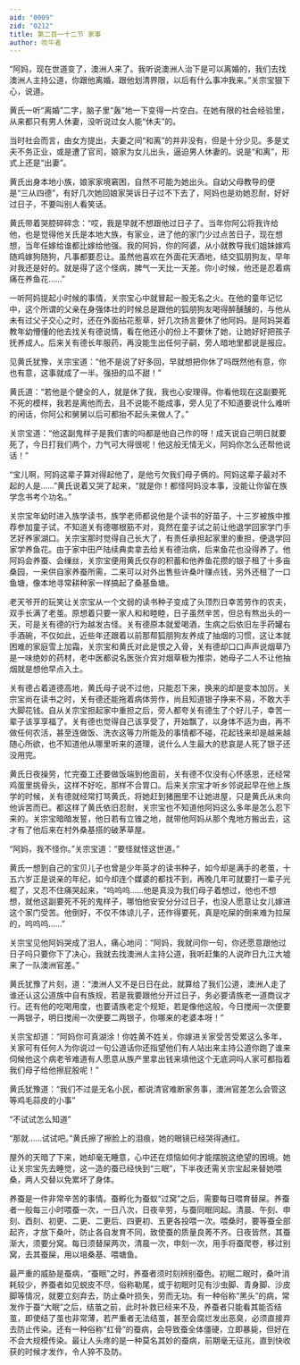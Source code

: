 ```yaml
---
aid: "0009"
zid: "0212"
title: 第二百一十二节 家事
author: 吹牛者
---
```


“阿妈，现在世道变了，澳洲人来了。我听说澳洲人治下是可以离婚的，我们去找澳洲人主持公道，你跟他离婚，跟他划清界限，以后有什么事冲我来。”关宗宝狠下心，说道。

黄氏一听“离婚”二字，脑子里“轰”地一下变得一片空白。在她有限的社会经验里，从来都只有男人休妻，没听说过女人能“休夫”的。

当时社会而言，由女方提出，夫妻之间“和离”的并非没有，但是十分少见。多是丈夫不务正业，或是遭了官司，娘家为女儿出头，逼迫男人休妻的。说是“和离”，形式上还是“出妻”。

黄氏出身本地小族，娘家家境窘困，自然不可能为她出头。自幼父母教导的便是“三从四德”，有好几次她回娘家哭诉日子过不下去了，阿妈也是劝她忍耐，好好过日子，不要叫别人看笑话。

黄氏带着哭腔碎碎念：“哎，我是早就不想跟他过日子了。当年你阿公将我许给他，也是觉得他关氏是本地大族，有家业，进了他的家门少过点苦日子，现在想想，当年任嫁给谁都比嫁给他强。我的阿妈，你的阿婆，从小就教导我们姐妹嫁鸡随鸡嫁狗随狗，凡事都要忍让。虽然他喜欢在外面花天酒地，结交狐朋狗友，早年对我还是好的。就是得了这个怪病，脾气一天比一天差。你小时候，他还是忍着病痛在养鱼花……”

一听阿妈提起小时候的事情，关宗宝心中就冒起一股无名之火。在他的童年记忆中，这个所谓的父亲在身强体壮的时候总是跟他的狐朋狗友喝得醉醺醺的，与他从未有过父子交心之时，还在外面拈花惹草，好几次扬言要休了他阿妈。是阿妈哭着教年幼懵懂的他去找关有德说情，看在他还小的份上不要休了她，让她好好把孩子抚养成人。后来关有德长年服药，再没能生出任何子嗣，旁人暗地里都说是报应。

见黄氏犹豫，关宗宝道：“他不是说了好多回，早就想把你休了吗既然他有意，你也有意，这事就成了一半。强扭的瓜不甜！”

黄氏道：“若他是个健全的人，就是休了我，我也心安理得。你看他现在这副要死不死的模样，我若是离他而去，且不说能不能成事，旁人见了不知道要说什么难听的闲话，你阿公和舅舅以后可都抬不起头来做人了。”

关宗宝道：“他这副鬼样子是我们害的吗都是他自己作的呀！成天说自己明日就要死了，今日打我们两个，力气可大得很呢！他这般无情无义，阿妈你怎么还帮他说话！”

“宝儿啊，阿妈这辈子算对得起他了，是他亏欠我们母子俩的。阿妈这辈子最对不起的人是……”黄氏说着又哭了起来，“就是你！都怪阿妈没本事，没能让你留在族学念书考个功名。”

关宗宝年幼时进入族学读书，族学老师都说他是个读书的好苗子，十三岁被族中推荐参加童子试，不知道关有德哪根筋不对，竟然在童子试之前让他退学回家学门手艺好养家湖口。关宗宝那时觉得自己长大了，有责任承担起家里的重担，便退学回家学养鱼花。由于家中田产陆续典卖拿去给关有德治病，后来鱼花也没得养了。他阿妈会养蚕、会缫丝，关宗宝便用黄氏仅存的积蓄和他养鱼花攒的银子租了十多亩桑园，一来供自家养蚕所需，二来可以对外出售些许桑叶赚点钱，另外还租了一口鱼塘，像本地寻常耕种家一样搞起了桑基鱼塘。

老天爷开的玩笑让关宗宝从一个文弱的读书种子变成了头顶烈日幸苦劳作的农夫，双手长满了老茧。原想着只要一家人和和睦睦，日子虽然辛苦，但总有熬出头的一天，可是关有德的行为越发古怪。关有德原本就爱喝酒，生病之后依旧左手药罐右手酒碗，不仅如此，近些年还跟着以前那帮狐朋狗友养成了抽烟的习惯，这让本就困难的家庭雪上加霜，关宗宝和黄氏对此是恨之入骨，关有德却口口声声说烟草乃是一味绝妙的药材，老中医都说名医张介宾对烟草极为推崇，她母子二人不让他抽烟就是想他早点入土。

关有德占着道德高地，黄氏母子说不过他，只能忍下来，换来的却是变本加厉。关宗宝尚在读书之时，关有德还能拖着病体劳作，尚且知道银子挣来不易，不敢大手大脚花钱。自从关宗宝担起家中重担之后，旁人都夸关有德生了个好儿子，幸苦一辈子该享享福了。关有德也觉得自己该享受了，开始飘了，以身体不适为由，再不做任何农活，甚至连做饭、洗衣这等力所能及的事情都不碰，花起钱来却是越来越随心所欲，也不知道他从哪里听来的道理，说什么人生最大的悲哀是人死了银子还没用完。

黄氏日夜操劳，忙完蚕工还要做饭端到他面前，关有德不仅没有心怀感恩，还经常鸡蛋里挑骨头，这样不好吃，那样不合胃口。后来关宗宝才听乡邻说起早在他上族学的时候，关有德就经常打骂黄氏，将她赶到猪圈里不让她进屋，只是黄氏从未向他诉苦而已。都这样了黄氏依旧忍耐，关宗宝也不知道他阿妈这么多年是怎么忍下来的。关宗宝暗暗发誓，他日若有立锥之地，就带他阿妈从那个鬼地方搬出去，这才有了他后来在村外桑基搭的破茅草屋。



“阿妈，我不怪你。”关宗宝道：“要怪就怪这世道。”

黄氏一想到自己的宝贝儿子也曾是少年英才的读书种子，如今却是满手的老茧，十五六岁正是说亲的年纪，如今却连个媒婆的都找不到，再晚几年可就要打一辈子光棍了，又忍不住痛哭起来，“呜呜呜……他是真没为我们母子着想过，他也不想想，就他这副要死不死的鬼样子，哪怕他安安分分过日子，也没人愿意让女儿嫁进这个家门受苦。他倒好，不仅不体谅儿子，还作得要死，真是吃屎的倒来难为拉屎的，呜呜呜……”

关宗宝见他阿妈哭成了泪人，痛心地问：“阿妈，我就问你一句，你还愿意跟他过日子吗只要你下了决心，我就去找澳洲人主持公道，我听赶集的人说昨日九江大墟来了一队澳洲官差。”

黄氏犹豫了片刻，道：“澳洲人又不是日日在此，就算给了我们公道，澳洲人走了谁还认这公道族中自有族规，若是我要跟他分开过日子，务必要请族老一道商议才行。还有他的吃喝用度，也要请族老定个规矩，若是像他这般，今日搅闹一次便要一两银子，明日搅闹一次便要二两银子，你哪来的老婆本呀！”

关宗宝却道：“阿妈你可真湖涂！你姓黄不姓关，你嫁进关家受苦受累这么多年，关家可有任何人为你说过一句公道话你还指望他们有人站出来主持公道你跑了谁来伺候他这个病老爷难道有人愿意从族产里拿出钱来填他这个无底洞吗人家可都指着我们母子给他擦屁股呢！”

黄氏犹豫道：“我们不过是无名小民，都说清官难断家务事，澳洲官差怎么会管这等鸡毛蒜皮的小事”

“不试试怎么知道”

“那就……试试吧。”黄氏擦了擦脸上的泪痕，她的眼镜已经哭得通红。

屋外的天暗了下来，她却毫无睡意，心中还在烦恼如何才能摆脱这绝望的困境。她让关宗宝先去睡觉，这一造的蚕已经快到“三眠”，下半夜还需关宗宝起来替她喂桑，两人交替以免累坏了身体。

养蚕是一件非常辛苦的事情。蚕孵化为蚕蚁“过窝”之后，需要每日喂育替屎。养蚕者一般每三小时喂蚕一次，一日八次，日夜辛劳，与蚕同眠同起。清晨、午刻、申刻、酉刻、初更、二更、二更后、四更初、五更各投喂一次。喂桑时，要等蚕全部起齐，才放下桑叶，防止各自发育不同，致使蚕的质量良莠不齐。日夜皆然，其蚕渐大，须要分窝。每日须替屎两次，清晨一次，申刻一次，用手将蚕爬卷，移过别窝，去其蚕屎，用以培桑基、喂塘鱼。

最严重的威胁是蚕病，“蚕眠”之时，养蚕者须时刻辨别蚕色。初眠二眠时，桑叶消耗较少，养蚕者如见蜕皮不尽，俗称勒尾，或于初眠时见有沙虫脚、青身脚、沙皮脚等情况，就要立刻弃去，防止桑叶损失，劳而无功。有一种俗称“黑头”的病，常发作于蚕“大眠”之后，结茧之前，此时补救已经来不及，养蚕者只能看其能否结茧，即使结了茧也非常薄，若严重者无法结茧，甚至会腐烂发出恶臭，必须直接弃去防止传染。还有一种俗称“红骨”的蚕病，会导致蚕全体僵硬，立即暴毙，但好在不会大规模传染。最让人头疼的是一种莫名其妙的蚕病，前期毫无征兆，直到快收获的时候才发作，令人猝不及防。

